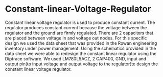 # Constant-linear-Voltage-Regulator
Constant linear voltage regulator is used to produce constant current. The regulator produces constant current because the voltage between the regulator and the ground are firmly regulated. There are 2  capacitors that are placed between voltage in and voltage out nodes. For this specific design we used the data sheet that was provided in the Rowan engineering inventory under power management. Using the schematics provided in the data sheet we were able to redesign the constant linear regulator using the Diptrace software. We used LM780L5ACZ, 2 CAP400, GND, input and output pin(to input voltage and output voltage to the regulator)to design the constant linear voltage regulator. 
